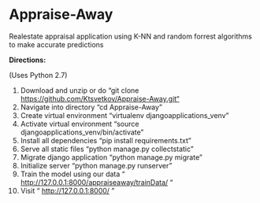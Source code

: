 # Appraise-Away
Realestate appraisal application using K-NN and random forrest algorithms to make accurate predictions


**Directions:**

(Uses Python 2.7)
1) Download and unzip or do “git clone https://github.com/Ktsvetkov/Appraise-Away.git“
2) Navigate into directory “cd Appraise-Away”
3) Create virtual environment “virtualenv djangoapplications_venv”
4) Activate virtual environment “source djangoapplications_venv/bin/activate”
5) Install all dependencies “pip install requirements.txt”
6) Serve all static files “python manage.py collectstatic”
7) Migrate django application “python manage.py migrate”
8) Initialize server “python manage.py runserver”
9) Train the model using our data “ http://127.0.0.1:8000/appraiseaway/trainData/ “
10) Visit “ http://127.0.0.1:8000/ ”